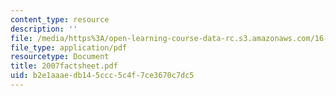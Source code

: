 ```yaml
---
content_type: resource
description: ''
file: /media/https%3A/open-learning-course-data-rc.s3.amazonaws.com/16-423j-aerospace-biomedical-and-life-support-engineering-spring-2006/b2e1aaaedb145ccc5c4f7ce3670c7dc5_2007factsheet.pdf
file_type: application/pdf
resourcetype: Document
title: 2007factsheet.pdf
uid: b2e1aaae-db14-5ccc-5c4f-7ce3670c7dc5
---
```

